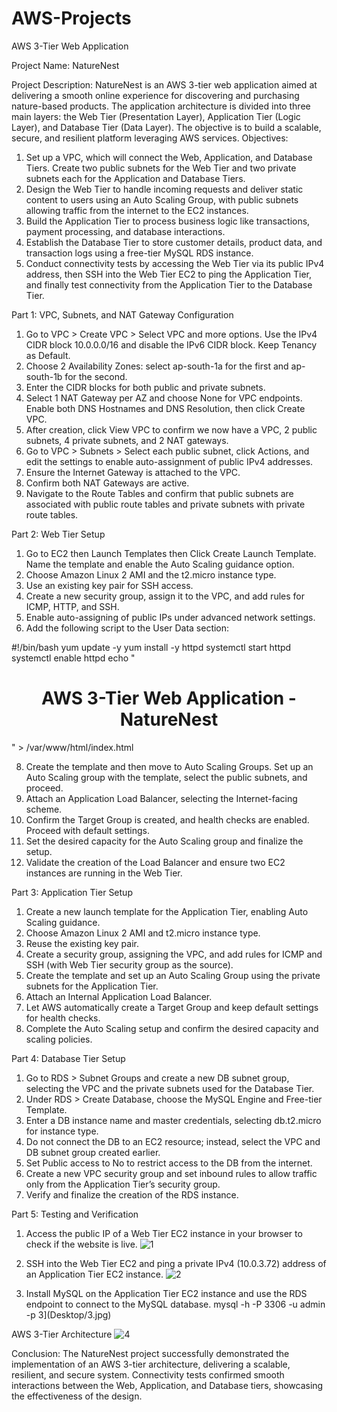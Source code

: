 # AWS-Projects
AWS 3-Tier Web Application

Project Name: NatureNest

Project Description:
NatureNest is an AWS 3-tier web application aimed at delivering a smooth online experience for discovering and purchasing nature-based products. The application architecture is divided into three main layers: the Web Tier (Presentation Layer), Application Tier (Logic Layer), and Database Tier (Data Layer). The objective is to build a scalable, secure, and resilient platform leveraging AWS services.
Objectives:
1.	Set up a VPC, which will connect the Web, Application, and Database Tiers. Create two public subnets for the Web Tier and two private subnets each for the Application and Database Tiers.
2.	Design the Web Tier to handle incoming requests and deliver static content to users using an Auto Scaling Group, with public subnets allowing traffic from the internet to the EC2 instances.
3.	Build the Application Tier to process business logic like transactions, payment processing, and database interactions.
4.	Establish the Database Tier to store customer details, product data, and transaction logs using a free-tier MySQL RDS instance.
5.	Conduct connectivity tests by accessing the Web Tier via its public IPv4 address, then SSH into the Web Tier EC2 to ping the Application Tier, and finally test connectivity from the Application Tier to the Database Tier.
 
Part 1: VPC, Subnets, and NAT Gateway Configuration
1.	Go to VPC > Create VPC > Select VPC and more options. Use the IPv4 CIDR block 10.0.0.0/16 and disable the IPv6 CIDR block. Keep Tenancy as Default.
2.	Choose 2 Availability Zones: select ap-south-1a for the first and ap-south-1b for the second.
3.	Enter the CIDR blocks for both public and private subnets.
4.	Select 1 NAT Gateway per AZ and choose None for VPC endpoints. Enable both DNS Hostnames and DNS Resolution, then click Create VPC.
5.	After creation, click View VPC to confirm we now have a VPC, 2 public subnets, 4 private subnets, and 2 NAT gateways.
6.	Go to VPC > Subnets > Select each public subnet, click Actions, and edit the settings to enable auto-assignment of public IPv4 addresses.
7.	Ensure the Internet Gateway is attached to the VPC.
8.	Confirm both NAT Gateways are active.
9.	Navigate to the Route Tables and confirm that public subnets are associated with public route tables and private subnets with private route tables.
 
Part 2: Web Tier Setup
1.	Go to EC2 then Launch Templates then Click Create Launch Template. Name the template and enable the Auto Scaling guidance option.
2.	Choose Amazon Linux 2 AMI and the t2.micro instance type.
3.	Use an existing key pair for SSH access.
4.	Create a new security group, assign it to the VPC, and add rules for ICMP, HTTP, and SSH.
5.	Enable auto-assigning of public IPs under advanced network settings.
6.	Add the following script to the User Data section:
   
#!/bin/bash
yum update -y
yum install -y httpd
systemctl start httpd
systemctl enable httpd
echo "<center><h1> AWS 3-Tier Web Application - NatureNest</h1></center>" > /var/www/html/index.html

8.	Create the template and then move to Auto Scaling Groups. Set up an Auto Scaling group with the template, select the public subnets, and proceed.
9.	Attach an Application Load Balancer, selecting the Internet-facing scheme.
10.	Confirm the Target Group is created, and health checks are enabled. Proceed with default settings.
11.	Set the desired capacity for the Auto Scaling group and finalize the setup.
12.	Validate the creation of the Load Balancer and ensure two EC2 instances are running in the Web Tier.
 
Part 3: Application Tier Setup
1.	Create a new launch template for the Application Tier, enabling Auto Scaling guidance.
2.	Choose Amazon Linux 2 AMI and t2.micro instance type.
3.	Reuse the existing key pair.
4.	Create a security group, assigning the VPC, and add rules for ICMP and SSH (with Web Tier security group as the source).
5.	Create the template and set up an Auto Scaling Group using the private subnets for the Application Tier.
6.	Attach an Internal Application Load Balancer.
7.	Let AWS automatically create a Target Group and keep default settings for health checks.
8.	Complete the Auto Scaling setup and confirm the desired capacity and scaling policies.
 
Part 4: Database Tier Setup
1.	Go to RDS > Subnet Groups and create a new DB subnet group, selecting the VPC and the private subnets used for the Database Tier.
2.	Under RDS > Create Database, choose the MySQL Engine and Free-tier Template.
3.	Enter a DB instance name and master credentials, selecting db.t2.micro for instance type.
4.	Do not connect the DB to an EC2 resource; instead, select the VPC and DB subnet group created earlier.
5.	Set Public access to No to restrict access to the DB from the internet.
6.	Create a new VPC security group and set inbound rules to allow traffic only from the Application Tier’s security group.
7.	Verify and finalize the creation of the RDS instance.
 
Part 5: Testing and Verification
1.	Access the public IP of a Web Tier EC2 instance in your browser to check if the website is live.
   ![1](Desktop/1.jpg)

      
2.  SSH into the Web Tier EC2 and ping a private IPv4 (10.0.3.72) address of an Application Tier EC2 instance.
    ![2](Desktop/2.jpg)
 

3.	Install MySQL on the Application Tier EC2 instance and use the RDS endpoint to connect to the MySQL database.
mysql -h <RDS-Endpoint> -P 3306 -u admin -p
   3](Desktop/3.jpg)

        
 

AWS 3-Tier Architecture
 ![4](Desktop/4.jpg)


Conclusion:
The NatureNest project successfully demonstrated the implementation of an AWS 3-tier architecture, delivering a scalable, resilient, and secure system. Connectivity tests confirmed smooth interactions between the Web, Application, and Database tiers, showcasing the effectiveness of the design.
